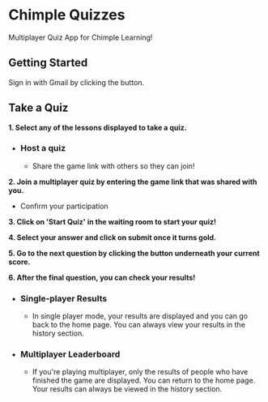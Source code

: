 # Chimple Quizzes
Multiplayer Quiz App for Chimple Learning!

## Getting Started
Sign in with Gmail by clicking the button.

## Take a Quiz
**1. Select any of the lessons displayed to take a quiz.**
 - ### Host a quiz
   - Share the game link with others so they can join!  
 
**2. Join a multiplayer quiz by entering the game link that was shared with you.**
 - Confirm your participation

**3. Click on 'Start Quiz' in the waiting room to start your quiz!**  

**4. Select your answer and click on submit once it turns gold.**  

**5. Go to the next question by clicking the button underneath your current score.**  

**6. After the final question, you can check your results!**
- ### Single-player Results
  - In single player mode, your results are displayed and you can go back to the home page. You can always view your results in the history section.
 - ### Multiplayer Leaderboard
   - If you're playing multiplayer, only the results of people who have finished the game are displayed. You can return to the home page. Your results can always be viewed in the history section.
